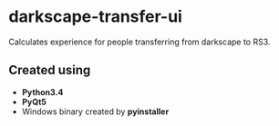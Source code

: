 # darkscape-transfer-ui
Calculates experience for people transferring from darkscape to RS3.

## Created using
* **Python3.4**
* **PyQt5**
* Windows binary created by **pyinstaller**


